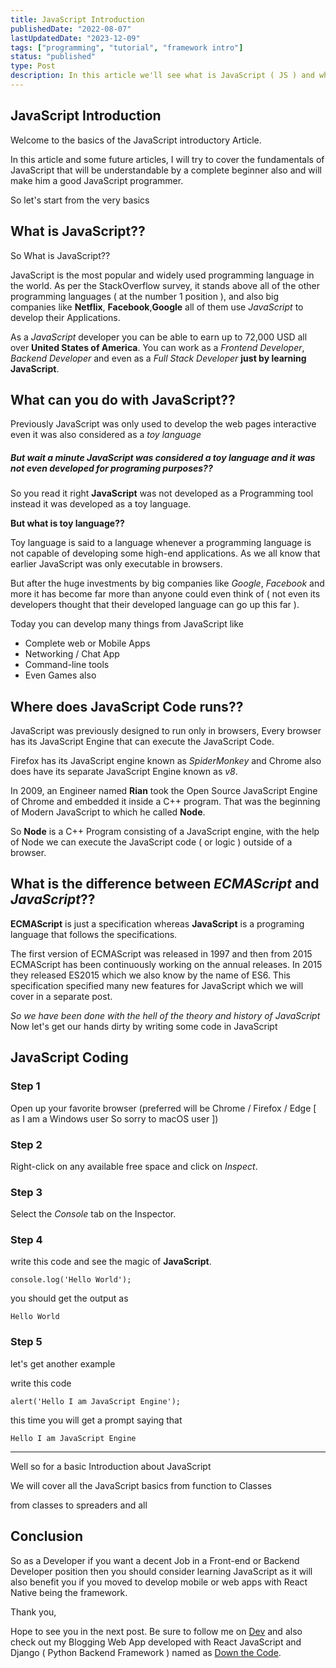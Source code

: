 ```yaml
---
title: JavaScript Introduction
publishedDate: "2022-08-07"
lastUpdatedDate: "2023-12-09"
tags: ["programming", "tutorial", "framework intro"]
status: "published"
type: Post
description: In this article we'll see what is JavaScript ( JS ) and why it is at boom in tech world right now.
---
```


## JavaScript Introduction

Welcome to the basics of the JavaScript introductory Article.

In this article and some future articles, I will try to cover the fundamentals of JavaScript that will be understandable by a complete beginner also and will make him a good JavaScript programmer.

So let's start from the very basics

## What is JavaScript??

So What is JavaScript??

JavaScript is the most popular and widely used programming language in the world. As per the StackOverflow survey, it stands above all of the other programming languages ( at the number 1 position ), and also big companies like **Netflix**, **Facebook**,**Google** all of them use _JavaScript_ to develop their Applications.

As a _JavaScript_ developer you can be able to earn up to 72,000 USD all over **United States of America**. You can work as a _Frontend Developer_, _Backend Developer_ and even as a _Full Stack Developer_ **just by learning JavaScript**.

## What can you do with JavaScript??

Previously JavaScript was only used to develop the web pages interactive even it was also considered as a _toy language_

##### But wait a minute JavaScript was considered a _toy language_ and it was not even developed for programing purposes??

So you read it right **JavaScript** was not developed as a Programming tool instead it was developed as a toy language.

**But what is toy language??**

Toy language is said to a language whenever a programming language is not capable of developing some high-end applications. As we all know that earlier JavaScript was only executable in browsers.

But after the huge investments by big companies like _Google_, _Facebook_ and more it has become far more than anyone could even think of ( not even its developers thought that their developed language can go up this far ).

Today you can develop many things from JavaScript like

- Complete web or Mobile Apps
- Networking / Chat App
- Command-line tools
- Even Games also

## Where does JavaScript Code runs??

JavaScript was previously designed to run only in browsers, Every browser has its JavaScript Engine that can execute the JavaScript Code.

Firefox has its JavaScript engine known as _SpiderMonkey_ and Chrome also does have its separate JavaScript Engine known as _v8_.

In 2009, an Engineer named **Rian** took the Open Source JavaScript Engine of Chrome and embedded it inside a C++ program. That was the beginning of Modern JavaScript to which he called **Node**.

So **Node** is a C++ Program consisting of a JavaScript engine, with the help of Node we can execute the JavaScript code ( or logic ) outside of a browser.

## What is the difference between _ECMAScript_ and _JavaScript_??

**ECMAScript** is just a specification whereas **JavaScript** is a programing language that follows the specifications.

The first version of ECMAScript was released in 1997 and then from 2015 ECMAScript has been continuously working on the annual releases. In 2015 they released ES2015 which we also know by the name of ES6. This specification specified many new features for JavaScript which we will cover in a separate post.

_So we have been done with the hell of the theory and history of JavaScript_ Now let's get our hands dirty by writing some code in JavaScript

## JavaScript Coding

### Step 1

Open up your favorite browser (preferred will be Chrome / Firefox / Edge [ as I am a Windows user So sorry to macOS user ])

### Step 2

Right-click on any available free space and click on _Inspect_.

### Step 3

Select the _Console_ tab on the Inspector.

### Step 4

write this code and see the magic of **JavaScript**.

`console.log('Hello World');`

you should get the output as

`Hello World`

### Step 5

let's get another example

write this code

`alert('Hello I am JavaScript Engine');`

this time you will get a prompt saying that

`Hello I am JavaScript Engine`

---

Well so for a basic Introduction about JavaScript

We will cover all the JavaScript basics from function to Classes

from classes to spreaders and all

## Conclusion

So as a Developer if you want a decent Job in a Front-end or Backend Developer position then you should consider learning JavaScript as it will also benefit you if you moved to develop mobile or web apps with React Native being the framework.

Thank you,

Hope to see you in the next post.
Be sure to follow me on [Dev](https://dev.to/coderaman7) and also check out my Blogging Web App developed with React JavaScript and Django ( Python Backend Framework ) named as [Down the Code](https://codeitdown.vercel.app).
